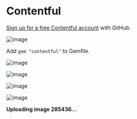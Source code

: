 # Contentful

[Sign up for a free Contentful account](https://www.contentful.com/sign-up/) with GitHub.

![image](https://github.com/andrewmcodes/notes-wiki/raw/master/images/Tue_Mar_09_2021_1615269268801.png)

Add `gem "contentful"` to Gemfile.

![image](https://github.com/andrewmcodes/notes-wiki/raw/master/images/Tue_Mar_09_2021_1615269414573.png)

![image](https://github.com/andrewmcodes/notes-wiki/raw/master/images/Tue_Mar_09_2021_1615269560180.png)

![image](https://github.com/andrewmcodes/notes-wiki/raw/master/images/Tue_Mar_09_2021_1615269599810.png)

![image](https://github.com/andrewmcodes/notes-wiki/raw/master/images/Tue_Mar_09_2021_1615269618507.png)

**Uploading image 285436...**
